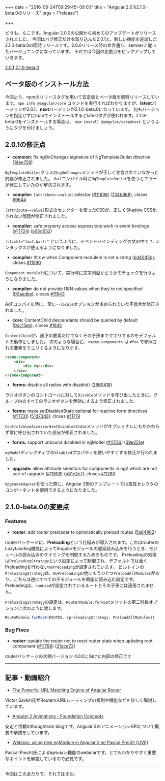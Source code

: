 +++
date = "2016-09-24T06:29:45+09:00"
title = "Angular 2.0.1/2.1.0-beta.0のリリース"
tags = ["release"]

+++

どうも、らこです。Angular 2.0.0の公開から初めてのアップデートがリリースされました。
今回はバグ修正だけを取り込んだ2.0.1と、新しい機能を追加した2.1.0-beta.0の同時リリースです。2.0.0リリース時の宣言通り、semverに従ったバージョニングになっています。
それでは今回の変更点をピックアップしていきます。

<!--more-->

[2.0.1](https://github.com/angular/angular/blob/master/CHANGELOG.md#201-2016-09-23)
[2.1.0-beta.0](https://github.com/angular/angular/blob/master/CHANGELOG.md#210-beta0-2016-09-23)

## ベータ版のインストール方法

今回より、npmのリリースタグを用いて安定版とベータ版を同時リリースしています。`npm info @angular/core` コマンドを実行すればわかりますが、**latest**バージョンが2.0.1、**next**バージョンが2.1.0-beta.0になっています。
何もバージョンを指定せずにnpmでインストールするとlatestタグが使われます。2.1.0-beta.0をインストールする場合は、 `npm install @angular/core@next` というふうにタグを付けましょう。

## 2.0.1の修正点

* **common:** fix ngOnChanges signature of NgTemplateOutlet directive ([14ee759](https://github.com/angular/angular/commit/14ee759))

`NgTemplateOutlet`クラスの`ngOnChanges`メソッドが正しく宣言されていなかった問題が修正されました。
AoTコンパイル時に`NgTemplateOutlet`を使うとエラーが発生していたのが解決されます。

* **compiler:** `[attribute~=value]` selector ([#11696](https://github.com/angular/angular/issues/11696)) ([734b8b8](https://github.com/angular/angular/commit/734b8b8)), closes [#9644](https://github.com/angular/angular/issues/9644)

`[attribute~=value]`形式のセレクターを使ったCSSが、正しくShadow CSS化されない問題が修正されました。

* **compiler:** safe property access expressions work in event bindings ([#11724](https://github.com/angular/angular/issues/11724)) ([a95d652](https://github.com/angular/angular/commit/a95d652))

`(click)="foo?.bar()"` というふうに、イベントバインディングの文の中で `?.` シンタックスが使えるようになりました。

* **compiler:** throw when Component.moduleId is not a string ([bd4045b](https://github.com/angular/angular/commit/bd4045b)), closes [#11590](https://github.com/angular/angular/issues/11590)

`Component.moduleId`について、実行時に文字列型かどうかのチェックを行うようになりました。

* **compiler:** do not provide I18N values when they're not specified ([03aedbe](https://github.com/angular/angular/commit/03aedbe)), closes [#11643](https://github.com/angular/angular/issues/11643)

AoTコンパイル時に、常に`--locale`オプションが求められていた不具合が修正されました。

* **core:** ContentChild descendants should be queried by default ([0dc15eb](https://github.com/angular/angular/commit/0dc15eb)), closes [#1645](https://github.com/angular/angular/issues/1645)

`ContentChild`が、直下の要素だけでなくその子孫までクエリするのをデフォルトの動作としました。
次のような場合に、`<some-component>` は `#foo` で参照される要素をクエリするようになります。

```html
<some-component>
    <div>
        <div #q></div>
    </div>
</some-component>
```

* **forms:** disable all radios with disable() ([2860418](https://github.com/angular/angular/commit/2860418))

ラジオボタンのコントロールに対して`disable`メソッドを呼び出したときに、グループ内のすべてのラジオボタンを無効にするよう修正されました。

* **forms:** make setDisabledState optional for reactive form directives ([#11731](https://github.com/angular/angular/issues/11731)) ([51d73d3](https://github.com/angular/angular/commit/51d73d3)), closes [#11719](https://github.com/angular/angular/issues/11719)

`ControlValueAccessor#setDisabledState`メソッドがオプショナルにもかかわらず常に呼び出されていた部分が修正されました。

* **forms:** support unbound disabled in ngModel ([#11736](https://github.com/angular/angular/issues/11736)) ([39e251e](https://github.com/angular/angular/commit/39e251e))

`ngModel`ディレクティブの`disabled`プロパティを使いやすくする修正が行われました。

* **upgrade:** allow attribute selectors for components in ng2 which are not part of upgrade ([#11808](https://github.com/angular/angular/issues/11808)) ([b81e2e7](https://github.com/angular/angular/commit/b81e2e7)), closes [#11280](https://github.com/angular/angular/issues/11280)

`UpgradeAdapter`を使った際に、Angular 2側のテンプレートでは属性セレクタのコンポーネントを使用できるようになりました。

## 2.1.0-beta.0の変更点

### Features

* **router:** add router preloader to optimistically preload routes ([5a84982](https://github.com/angular/angular/commit/5a84982))

routerパッケージに、**Preloading**という仕組みが導入されます。これはrouterのLazyLoading機能によってAngularモジュールの遅延読み込みを行うとき、モジュールの読み込みのタイミングを制御するためのものです。
Preloadingの処理は`PreloadingStrategy`という設定によって制御され、デフォルトでは全くPreloadingを行わない`NoPreloading`が設定されています。
ビルトインの`PreloadingStrategy`は、`NoPreloading`の他にもうひとつ`PreloadAllModules`があり、こちらは逆にすべての子モジュールを即座に読み込む設定です。
Preloadingは、`canLoad`が設定されているルートとその子孫には適用されません。

`PreloadingStrategy`の設定は、`RouterModule.forRoot`メソッドの第二引数オプションに次のように渡します。

```ts
RouteModule.forRoot(ROUTES, {preloadingStrategy: PreloadAllModules})
```

### Bug Fixes
* **router:** update the router not to reset router state when updating root component ([#11799](https://github.com/angular/angular/issues/11799)) ([31dce72](https://github.com/angular/angular/commit/31dce72))

routerパッケージの次期バージョン 4.0.0に向けた内部の修正です

----

## 記事・動画紹介

* [The Powerful URL Matching Engine of Angular Router](https://vsavkin.com/the-powerful-url-matching-engine-of-angular-router-775dad593b03#.899t2sn9b)

Victor Savkin氏がRouterのURLルーティングの規則や機能などを詳しく解説しています。

* [Angular 2 Animations \- Foundation Concepts](http://blog.thoughtram.io/angular/2016/09/16/angular-2-animation-important-concepts.html)

安定と信頼のthoughtram blogです。Angular 2のアニメーションAPIについて概要の解説をしています。

* [Webinar: using new ngModule in Angular 2 w/ Pascal Precht \(LIVE\)](https://www.youtube.com/watch?v=Usohbij6frA&feature=em-lss)

Pascal Precht氏による`NgModule`機能のwebinarです。とてもわかりやすく重要なポイントを解説しているので必見です。

----

今回はこのあたりで。それではまた。


